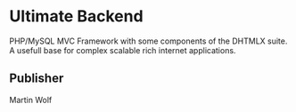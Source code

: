 # Ultimate Backend
PHP/MySQL MVC Framework with some components of the DHTMLX suite. A usefull base for complex scalable rich internet applications.

## Publisher 
Martin Wolf
